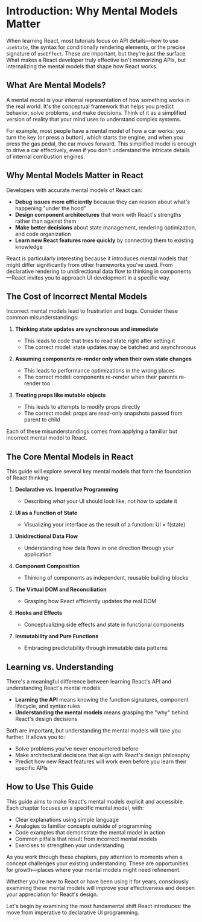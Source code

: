 # Introduction: Why Mental Models Matter

When learning React, most tutorials focus on API details—how to use `useState`, the syntax for conditionally rendering elements, or the precise signature of `useEffect`. These are important, but they're just the surface. What makes a React developer truly effective isn't memorizing APIs, but internalizing the mental models that shape how React works.

## What Are Mental Models?

A mental model is your internal representation of how something works in the real world. It's the conceptual framework that helps you predict behavior, solve problems, and make decisions. Think of it as a simplified version of reality that your mind uses to understand complex systems.

For example, most people have a mental model of how a car works: you turn the key (or press a button), which starts the engine, and when you press the gas pedal, the car moves forward. This simplified model is enough to drive a car effectively, even if you don't understand the intricate details of internal combustion engines.

## Why Mental Models Matter in React

Developers with accurate mental models of React can:

- **Debug issues more efficiently** because they can reason about what's happening "under the hood"
- **Design component architectures** that work with React's strengths rather than against them
- **Make better decisions** about state management, rendering optimization, and code organization
- **Learn new React features more quickly** by connecting them to existing knowledge

React is particularly interesting because it introduces mental models that might differ significantly from other frameworks you've used. From declarative rendering to unidirectional data flow to thinking in components—React invites you to approach UI development in a specific way.

## The Cost of Incorrect Mental Models

Incorrect mental models lead to frustration and bugs. Consider these common misunderstandings:

1. **Thinking state updates are synchronous and immediate**

   - This leads to code that tries to read state right after setting it
   - The correct model: state updates may be batched and asynchronous

2. **Assuming components re-render only when their own state changes**

   - This leads to performance optimizations in the wrong places
   - The correct model: components re-render when their parents re-render too

3. **Treating props like mutable objects**
   - This leads to attempts to modify props directly
   - The correct model: props are read-only snapshots passed from parent to child

Each of these misunderstandings comes from applying a familiar but incorrect mental model to React.

## The Core Mental Models in React

This guide will explore several key mental models that form the foundation of React thinking:

1. **Declarative vs. Imperative Programming**

   - Describing _what_ your UI should look like, not _how_ to update it

2. **UI as a Function of State**

   - Visualizing your interface as the result of a function: UI = f(state)

3. **Unidirectional Data Flow**

   - Understanding how data flows in one direction through your application

4. **Component Composition**

   - Thinking of components as independent, reusable building blocks

5. **The Virtual DOM and Reconciliation**

   - Grasping how React efficiently updates the real DOM

6. **Hooks and Effects**

   - Conceptualizing side effects and state in functional components

7. **Immutability and Pure Functions**
   - Embracing predictability through immutable data patterns

## Learning vs. Understanding

There's a meaningful difference between learning React's API and understanding React's mental models:

- **Learning the API** means knowing the function signatures, component lifecycle, and syntax rules
- **Understanding the mental models** means grasping the "why" behind React's design decisions

Both are important, but understanding the mental models will take you further. It allows you to:

- Solve problems you've never encountered before
- Make architectural decisions that align with React's design philosophy
- Predict how new React features will work even before you learn their specific APIs

## How to Use This Guide

This guide aims to make React's mental models explicit and accessible. Each chapter focuses on a specific mental model, with:

- Clear explanations using simple language
- Analogies to familiar concepts outside of programming
- Code examples that demonstrate the mental model in action
- Common pitfalls that result from incorrect mental models
- Exercises to strengthen your understanding

As you work through these chapters, pay attention to moments when a concept challenges your existing understanding. These are opportunities for growth—places where your mental models might need refinement.

Whether you're new to React or have been using it for years, consciously examining these mental models will improve your effectiveness and deepen your appreciation for React's design.

Let's begin by examining the most fundamental shift React introduces: the move from imperative to declarative UI programming.
